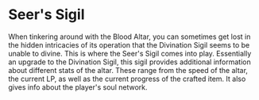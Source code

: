 # Seer's Sigil

When tinkering around with the Blood Altar, you can sometimes get lost in the hidden intricacies of its operation that the Divination Sigil seems to be unable to divine. This is where the Seer's Sigil comes into play. Essentially an upgrade to the Divination Sigil, this sigil provides additional information about different stats of the altar. These range from the speed of the altar, the current LP, as well as the current progress of the crafted item. It also gives info about the player's soul network.

